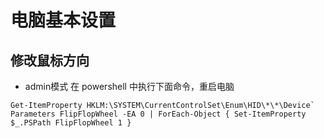 # 电脑基本设置

## 修改鼠标方向

- admin模式 在 powershell 中执行下面命令，重启电脑

```shell
Get-ItemProperty HKLM:\SYSTEM\CurrentControlSet\Enum\HID\*\*\Device` Parameters FlipFlopWheel -EA 0 | ForEach-Object { Set-ItemProperty $_.PSPath FlipFlopWheel 1 }
```
